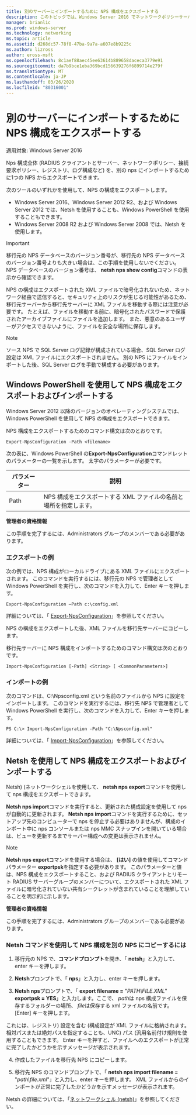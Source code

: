 ```yaml
---
title: 別のサーバーにインポートするために NPS 構成をエクスポートする
description: このトピックでは、Windows Server 2016 でネットワークポリシーサーバーの構成をエクスポートする方法について説明します。
manager: brianlic
ms.prod: windows-server
ms.technology: networking
ms.topic: article
ms.assetid: d268dc57-78f8-47ba-9a7a-a607e8b9225c
ms.author: lizross
author: eross-msft
ms.openlocfilehash: 8c1aef88aec45ee63614b889658daceca3779e91
ms.sourcegitcommit: da7b9bce1eba369bcd156639276f6899714e279f
ms.translationtype: MT
ms.contentlocale: ja-JP
ms.lasthandoff: 03/26/2020
ms.locfileid: "80316001"
---
```

# <a name="export-an-nps-configuration-for-import-on-another-server"></a>別のサーバーにインポートするために NPS 構成をエクスポートする

適用対象: Windows Server 2016

Nps 構成全体 (RADIUS クライアントとサーバー、ネットワークポリシー、接続要求ポリシー、レジストリ、ログ構成など) を、別の nps にインポートするために1つの NPS からエクスポートできます。 

次のツールのいずれかを使用して、NPS の構成をエクスポートします。

- Windows Server 2016、Windows Server 2012 R2、および Windows Server 2012 では、Netsh を使用することも、Windows PowerShell を使用することもできます。
- Windows Server 2008 R2 および Windows Server 2008 では、Netsh を使用します。

> [!IMPORTANT]
> 移行元の NPS データベースのバージョン番号が、移行先の NPS データベースのバージョン番号よりも大きい場合は、この手順を使用しないでください。 NPS データベースのバージョン番号は、 **netsh nps show config**コマンドの表示から確認できます。

NPS の構成はエクスポートされた XML ファイルで暗号化されないため、ネットワーク経由で送信すると、セキュリティ上のリスクが生じる可能性があるため、移行元サーバーから移行先サーバーに XML ファイルを移動する際には注意が必要です。 たとえば、ファイルを移動する前に、暗号化されたパスワードで保護されたアーカイブファイルにファイルを追加します。 また、悪意のあるユーザーがアクセスできないように、ファイルを安全な場所に保存します。

> [!NOTE]
> ソース NPS で SQL Server ログ記録が構成されている場合、SQL Server ログ設定は XML ファイルにエクスポートされません。 別の NPS にファイルをインポートした後、SQL Server ログを手動で構成する必要があります。

## <a name="export-and-import-the-nps-configuration-by-using-windows-powershell"></a>Windows PowerShell を使用して NPS 構成をエクスポートおよびインポートする

Windows Server 2012 以降のバージョンのオペレーティングシステムでは、Windows PowerShell を使用して NPS の構成をエクスポートできます。

NPS 構成をエクスポートするためのコマンド構文は次のとおりです。 

    Export-NpsConfiguration -Path <filename>

次の表に、Windows PowerShell の**Export-NpsConfiguration**コマンドレットのパラメーターの一覧を示します。 太字のパラメーターが必要です。

|パラメーター|説明|
|---------|-----------|
|Path|NPS 構成をエクスポートする XML ファイルの名前と場所を指定します。|

**管理者の資格情報**

この手順を完了するには、Administrators グループのメンバーである必要があります。

### <a name="export-example"></a>エクスポートの例 

次の例では、NPS 構成がローカルドライブにある XML ファイルにエクスポートされます。 このコマンドを実行するには、移行元の NPS で管理者として Windows PowerShell を実行し、次のコマンドを入力して、Enter キーを押します。

`Export-NpsConfiguration –Path c:\config.xml` 

詳細については、「 [Export-NpsConfiguration](https://technet.microsoft.com/library/jj872749.aspx)」を参照してください。

NPS の構成をエクスポートした後、XML ファイルを移行先サーバーにコピーします。

移行先サーバーに NPS 構成をインポートするためのコマンド構文は次のとおりです。

    Import-NpsConfiguration [-Path] <String> [ <CommonParameters>]

### <a name="import-example"></a>インポートの例

次のコマンドは、C:\Npsconfig.xml という名前のファイルから NPS に設定をインポートします。 このコマンドを実行するには、移行先 NPS で管理者として Windows PowerShell を実行し、次のコマンドを入力して、Enter キーを押します。

    PS C:\> Import-NpsConfiguration -Path "C:\Npsconfig.xml"

詳細については、「 [Import-NpsConfiguration](https://technet.microsoft.com/library/jj872750.aspx)」を参照してください。

## <a name="export-and-import-the-nps-configuration-by-using-netsh"></a>Netsh を使用して NPS 構成をエクスポートおよびインポートする

Netsh\) \(ネットワークシェルを使用して、 **netsh nps export**コマンドを使用して nps 構成をエクスポートできます。

**Netsh nps import**コマンドを実行すると、更新された構成設定を使用して nps が自動的に更新されます。 **Netsh nps import**コマンドを実行するために、セットアップ先のコンピューターで nps を停止する必要はありませんが、構成のインポート中に nps コンソールまたは nps MMC スナップインを開いている場合は、ビューを更新するまでサーバー構成への変更は表示されません。 

> [!NOTE]
> **Netsh nps export**コマンドを使用する場合は、 **[はい]** の値を使用してコマンドパラメーター **exportpsk**を指定する必要があります。 このパラメーターと値は、NPS 構成をエクスポートすること、および RADIUS クライアントとリモート RADIUS サーバーグループのメンバーについて、エクスポートされた XML ファイルに暗号化されていない共有シークレットが含まれていることを理解していることを明示的に示します。

**管理者の資格情報**

この手順を完了するには、Administrators グループのメンバーである必要があります。

### <a name="to-copy-an-nps-configuration-to-another-nps-using-netsh-commands"></a>Netsh コマンドを使用して NPS 構成を別の NPS にコピーするには

1. 移行元の NPS で、**コマンドプロンプト**を開き、「 **netsh**」と入力して、enter キーを押します。

2. **Netsh**プロンプトで、「 **nps**」と入力し、enter キーを押します。 

3. **Netsh nps**プロンプトで、「 **export filename =** "*PATH\FILE.XML*" **exportpsk = YES**」と入力します。ここで、 *path*は nps 構成ファイルを保存するフォルダーの場所、 *file*は保存する xml ファイルの名前です。 [Enter] キーを押します。 

これには、レジストリ\) 設定を含む \(構成設定が XML ファイルに格納されます。 相対パスまたは絶対パスを指定することも、UNC\) パス \(汎用名前付け規則を使用することもできます。 Enter キーを押すと、ファイルへのエクスポートが正常に完了したかどうかを示すメッセージが表示されます。

4. 作成したファイルを移行先 NPS にコピーします。

5. 移行先 NPS のコマンドプロンプトで、「 **netsh nps import filename =** "*path\file.xml*"」と入力し、enter キーを押します。 XML ファイルからのインポートが正常に完了したかどうかを示すメッセージが表示されます。

Netsh の詳細については、「[ネットワークシェル (netsh)](../netsh/netsh.md)」を参照してください。


